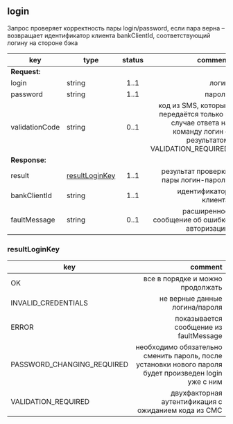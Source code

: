 ## login

Запрос проверяет корректность пары login/password, если пара верна – возвращает идентификатор клиента bankClientId, соответствующий логину на стороне бэка

key | type | status | comment
--- | ---- | :----: | ---:
**Request:** | | |
login | string | 1..1 | логин
password | string | 1..1 | пароль
validationCode | string | 0..1 | код из SMS, который передаётся только в случае ответа на команду логин с результатом VALIDATION_REQUIRED
**Response:** | | |
result | [resultLoginKey](#resultloginkey) | 1..1 | результат проверки пары логин-пароль
bankClientId | string | 1..1 | идентификатор клиента
faultMessage | string | 0..1 | расширенное сообщение об ошибке авторизации

### resultLoginKey

key | comment
--- | ---:
OK | все в порядке и можно продолжать
INVALID_CREDENTIALS | не верные данные логина/пароля
ERROR | показывается сообщение из faultMessage
PASSWORD_CHANGING_REQUIRED | необходимо обязательно сменить пароль, после установки нового пароля будет произведен login уже с ним
VALIDATION_REQUIRED | двухфакторная аутентификация с ожиданием кода из СМС
